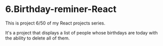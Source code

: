 # 6.Birthday-reminer-React
This is project 6/50 of my React projects series. 

It's a project that displays a list of people whose birthdays are today with the ability to delete all of them.
